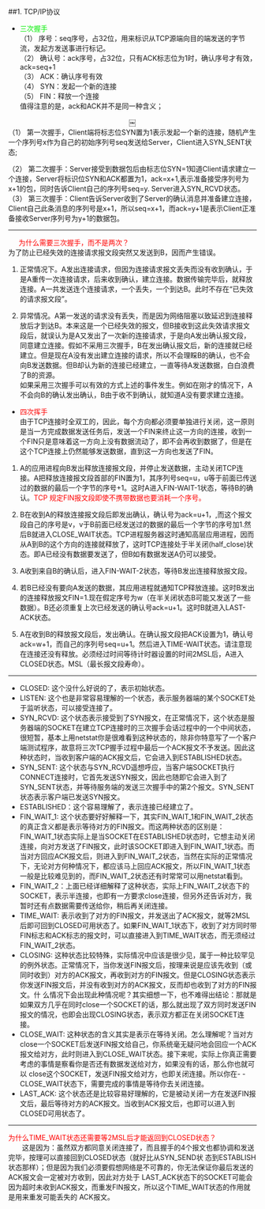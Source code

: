 ##1. TCP/IP协议
- <font face="黑体" color="Gree">三次握手</font>  
（1） 序号：seq序号，占32位，用来标识从TCP源端向目的端发送的字节流，发起方发送事进行标记。  
（2） 确认号：ack序号，占32位，只有ACK标志位为1时，确认序号才有效，ack=seq+1  
（3） ACK：确认序号有效  
（4） SYN：发起一个新的连接  
（5） FIN：释放一个连接  
值得注意的是，ack和ACK并不是同一种含义；
<center>
￼
</center>
（1） 第一次握手，Client端将标志位SYN置为1表示发起一个新的连接，随机产生一个序列号x作为自己的初始序列号seq发送给Server，Client进入SYN_SENT状态; 

（2） 第二次握手：Server接受到数据包后由标志位SYN=1知道Client请求建立一个连接，Server将标识位SYN和ACK都置为1，ack=x+1,表示准备接受序列号为x+1的包，同时告诉Client自己的序列号seq=y. Server进入SYN_RCVD状态。  
（3） 第三次握手：Client告诉Server收到了Server的确认消息并准备建立连接，Client自己此条消息的序列号是x+1，所以seq=x+1，而ack=y+1是表示Client正准备接收Server序列号为y+1的数据包。

****************************************************************  
<font face="黑体" color="red">&ensp;&ensp;&ensp;为什么需要三次握手，而不是两次？</font>  
为了防止已经失效的连接请求报文段突然又发送到B，因而产生错误。
1. 正常情况下。A发出连接请求，但因为连接请求报文丢失而没有收到确认，于是A重传一次连接请求，后来收到确认，建立连接。数据传输完毕后，就释放连接。A一共发送连个连接请求，一个丢失，一个到达B。此时不存在“已失效的请求报文段”。  

2. 异常情况。A第一发送的请求没有丢失，而是因为网络阻塞以致延迟到连接释放后才到达B。本来这是一个已经失效的报文，但B接收到这此失效请求报文段后，就误认为是A又发出了一次新的连接请求，于是向A发出确认报文段，同意建立连接。假如不采用三次握手，B在发出确认报文后，新的连接就已经建立。但是现在A没有发出建立连接的请求，所以不会理睬B的确认，也不会向B发送数据。但B却认为新的连接已经建立，一直等待A发送数据，白白浪费了B的资源。  
如果采用三次握手可以有效的方式上述的事件发生。例如在刚才的情况下，A不会向B的确认发出确认，B由于收不到确认，就知道A没有要求建立连接。  
-  <font face="黑体" color="Red">四次挥手</font>  
由于TCP连接时全双工的，因此，每个方向都必须要单独进行关闭，这一原则是当一方完成数据发送任务后，发送一个FIN来终止这一方向的连接，收到一个FIN只是意味着这一方向上没有数据流动了，即不会再收到数据了，但是在这个TCP连接上仍然能够发送数据，直到这一方向也发送了FIN。

1. A的应用进程向B发出释放连接报文段，并停止发送数据，主动关闭TCP连接。A把释放连接报文段首部的FIN置为1，其序列号seq=u，u等于前面已传送过的数据的最后一个字节的序号+1。这时A进入FIN-WAIT-1状态，等待B的确认。<font color="red">TCP 规定FIN报文段即使不携带数据也要消耗一个序号。</font>    
   
2. B在收到A的释放连接报文段后即发出确认，确认号为ack=u+1，,而这个报文段自己的序号是v，v于B前面已经发送过的数据的最后一个字节的序号加1.然后B就进入CLOSE_WAIT状态。TCP进程服务器这时通知高层应用进程，因而从A到B的这个方向的连接就释放了，这时TCP连接处于半关闭(half_close)状态。即A已经没有数据要发送了，但B如有数据发送A仍可以接受。  
     
3. A收到来自B的确认后，进入FIN-WAIT-2状态，等待B发出连接释放报文段。  
4. 若B已经没有要向A发送的数据，其应用进程就通知TCP释放连接。这时B发出的连接释放报文FIN=1.现在假定序号为w（在半关闭状态B可能又发送了一些数据）。B还必须重复上次已经发送的确认号ack=u+1。这时B就进入LAST-ACK状态。  
5. A在收到B的释放报文段后，发出确认。在确认报文段把ACK设置为1，确认号ack=w+1，而自己的序列号seq=u+1。然后进入TIME-WAIT状态。请注意现在连接还没有释放。必须经过时间等待计时器设置的时间2MSL后，A进入CLOSED状态。MSL（最长报文段寿命）。 
   
***
     
- CLOSED: 这个没什么好说的了，表示初始状态。  
- LISTEN: 这个也是非常容易理解的一个状态，表示服务器端的某个SOCKET处于监听状态，可以接受连接了。  
- SYN_RCVD: 这个状态表示接受到了SYN报文，在正常情况下，这个状态是服务器端的SOCKET在建立TCP连接时的三次握手会话过程中的一个中间状态，很短暂，基本上用netstat你是很难看到这种状态的，除非你特意写了一个客户端测试程序，故意将三次TCP握手过程中最后一个ACK报文不予发送。因此这种状态时，当收到客户端的ACK报文后，它会进入到ESTABLISHED状态。  
- SYN_SENT: 这个状态与SYN_RCVD遥想呼应，当客户端SOCKET执行CONNECT连接时，它首先发送SYN报文，因此也随即它会进入到了SYN_SENT状态，并等待服务端的发送三次握手中的第2个报文。SYN_SENT状态表示客户端已发送SYN报文。  
- ESTABLISHED：这个容易理解了，表示连接已经建立了。  
- FIN_WAIT_1: 这个状态要好好解释一下，其实FIN_WAIT_1和FIN_WAIT_2状态的真正含义都是表示等待对方的FIN报文。而这两种状态的区别是：FIN_WAIT_1状态实际上是当SOCKET在ESTABLISHED状态时，它想主动关闭连接，向对方发送了FIN报文，此时该SOCKET即进入到FIN_WAIT_1状态。而当对方回应ACK报文后，则进入到FIN_WAIT_2状态，当然在实际的正常情况下，无论对方何种情况下，都应该马上回应ACK报文，所以FIN_WAIT_1状态一般是比较难见到的，而FIN_WAIT_2状态还有时常常可以用netstat看到。
- FIN_WAIT_2：上面已经详细解释了这种状态，实际上FIN_WAIT_2状态下的SOCKET，表示半连接，也即有一方要求close连接，但另外还告诉对方，我暂时还有点数据需要传送给你，稍后再关闭连接。
- TIME_WAIT: 表示收到了对方的FIN报文，并发送出了ACK报文，就等2MSL后即可回到CLOSED可用状态了。如果FIN_WAIT_1状态下，收到了对方同时带 FIN标志和ACK标志的报文时，可以直接进入到TIME_WAIT状态，而无须经过FIN_WAIT_2状态。
- CLOSING: 这种状态比较特殊，实际情况中应该是很少见，属于一种比较罕见的例外状态。正常情况下，当你发送FIN报文后，按理来说是应该先收到（或同时收到）对方的ACK报文，再收到对方的FIN报文。但是CLOSING状态表示你发送FIN报文后，并没有收到对方的ACK报文，反而却也收到了对方的FIN报文。什 么情况下会出现此种情况呢？其实细想一下，也不难得出结论：那就是如果双方几乎在同时close一个SOCKET的话，那么就出现了双方同时发送FIN报文的情况，也即会出现CLOSING状态，表示双方都正在关闭SOCKET连接。
- CLOSE_WAIT: 这种状态的含义其实是表示在等待关闭。怎么理解呢？当对方close一个SOCKET后发送FIN报文给自己，你系统毫无疑问地会回应一个ACK报文给对方，此时则进入到CLOSE_WAIT状态。接下来呢，实际上你真正需要考虑的事情是察看你是否还有数据发送给对方，如果没有的话，那么你也就可以 close这个SOCKET，发送FIN报文给对方，也即关闭连接。所以你在- - CLOSE_WAIT状态下，需要完成的事情是等待你去关闭连接。
- LAST_ACK: 这个状态还是比较容易好理解的，它是被动关闭一方在发送FIN报文后，最后等待对方的ACK报文。当收到ACK报文后，也即可以进入到CLOSED可用状态了。  

*****************************************  
<font color="red">为什么TIME_WAIT状态还需要等2MSL后才能返回到CLOSED状态？</font>  
　　这是因为：虽然双方都同意关闭连接了，而且握手的4个报文也都协调和发送完毕，按理可以直接回到CLOSED状态（就好比从SYN_SEND状 态到ESTABLISH状态那样）；但是因为我们必须要假想网络是不可靠的，你无法保证你最后发送的ACK报文会一定被对方收到，因此对方处于 LAST_ACK状态下的SOCKET可能会因为超时未收到ACK报文，而重发FIN报文，所以这个TIME_WAIT状态的作用就是用来重发可能丢失的 ACK报文。